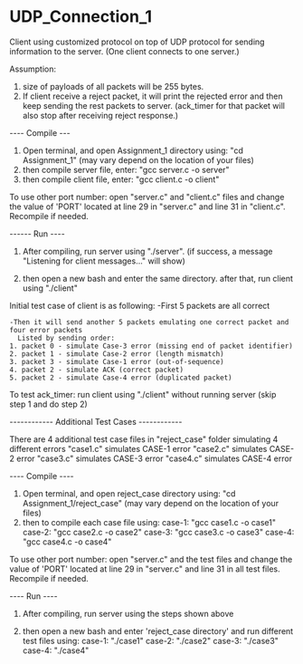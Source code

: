 # UDP_Connection_1
Client using customized protocol on top of UDP protocol for sending information to the server.
(One client connects to one server.)


Assumption: 
1. size of payloads of all packets will be 255 bytes. 
2. If client receive a reject packet, it will print the rejected error and then keep sending the rest packets to server. (ack_timer for that packet will also stop after receiving reject response.)


---- Compile ---

 1. Open terminal, and open Assignment_1 directory using: "cd Assignment_1" 
    (may vary depend on the location of your files)
 2. then compile server file, enter: "gcc server.c -o server"
 3. then compile client file, enter: "gcc client.c -o client"

To use other port number: open "server.c" and "client.c" files and change the value of 'PORT' located at line 29 in "server.c" and line 31 in "client.c". Recompile if needed.


------ Run ----

 1. After compiling, run server using "./server". 
   (if success, a message "Listening for client messages..." will show)

 2. then open a new bash and enter the same directory. after that, run client using "./client"


  Initial test case of client is as following:
    -First 5 packets are all correct

    -Then it will send another 5 packets emulating one correct packet and four error packets
      Listed by sending order:
  	1. packet 0 - simulate Case-3 error (missing end of packet identifier)
  	2. packet 1 - simulate Case-2 error (length mismatch)
  	3. packet 3 - simulate Case-1 error (out-of-sequence)
  	4. packet 2 - simulate ACK (correct packet)
  	5. packet 2 - simulate Case-4 error (duplicated packet)


To test ack_timer: run client using "./client" without running server (skip step 1 and do step 2)






------------ Additional Test Cases ------------

There are 4 additional test case files in "reject_case" folder simulating 4 different errors
  "case1.c" simulates CASE-1 error
  "case2.c" simulates CASE-2 error
  "case3.c" simulates CASE-3 error
  "case4.c" simulates CASE-4 error

---- Compile ----

  1. Open terminal, and open reject_case directory using: "cd Assignment_1/reject_case" 
     (may vary depend on the location of your files)
  2. then to compile each case file using:
      case-1: "gcc case1.c -o case1"
      case-2: "gcc case2.c -o case2"
      case-3: "gcc case3.c -o case3"
      case-4: "gcc case4.c -o case4"

To use other port number: open "server.c" and the test files and change the value of 'PORT' located at line 29 in "server.c" and line 31 in all test files. Recompile if needed.



---- Run ----

 1. After compiling, run server using the steps shown above

 2. then open a new bash and enter 'reject_case directory' and run different test files using:
      case-1: "./case1"
      case-2: "./case2"
      case-3: "./case3"
      case-4: "./case4"
